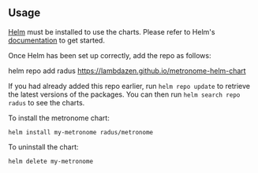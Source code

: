 ## Usage

[Helm](https://helm.sh) must be installed to use the charts.  Please refer to
Helm's [documentation](https://helm.sh/docs) to get started.

Once Helm has been set up correctly, add the repo as follows:

  helm repo add radus https://lambdazen.github.io/metronome-helm-chart

If you had already added this repo earlier, run `helm repo update` to retrieve
the latest versions of the packages.  You can then run `helm search repo
radus` to see the charts.

To install the metronome chart:

    helm install my-metronome radus/metronome

To uninstall the chart:

    helm delete my-metronome
